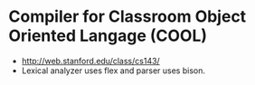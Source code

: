# Compiler for Classroom Object Oriented Langage (COOL)
* http://web.stanford.edu/class/cs143/
* Lexical analyzer uses flex and parser uses bison.

